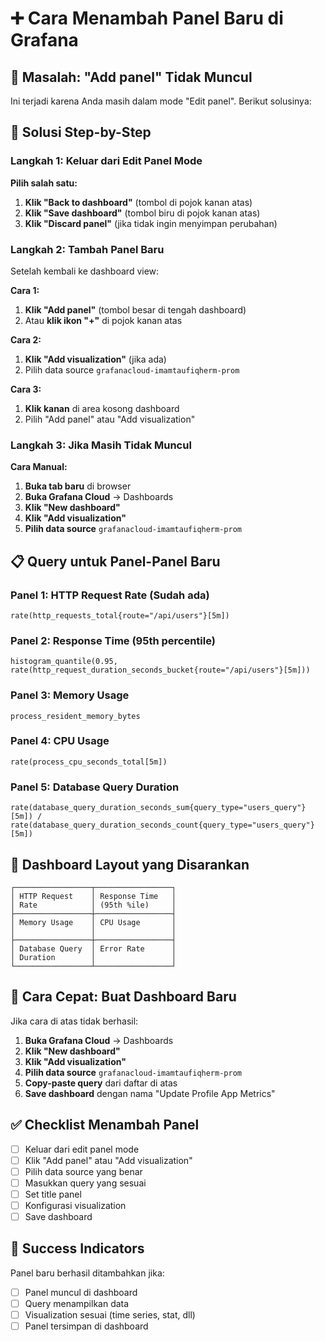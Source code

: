 # ➕ Cara Menambah Panel Baru di Grafana

## 🚨 Masalah: "Add panel" Tidak Muncul

Ini terjadi karena Anda masih dalam mode "Edit panel". Berikut solusinya:

## 🔧 Solusi Step-by-Step

### Langkah 1: Keluar dari Edit Panel Mode

**Pilih salah satu:**

1. **Klik "Back to dashboard"** (tombol di pojok kanan atas)
2. **Klik "Save dashboard"** (tombol biru di pojok kanan atas)
3. **Klik "Discard panel"** (jika tidak ingin menyimpan perubahan)

### Langkah 2: Tambah Panel Baru

Setelah kembali ke dashboard view:

**Cara 1:**

1. **Klik "Add panel"** (tombol besar di tengah dashboard)
2. Atau **klik ikon "+"** di pojok kanan atas

**Cara 2:**

1. **Klik "Add visualization"** (jika ada)
2. Pilih data source `grafanacloud-imamtaufiqherm-prom`

**Cara 3:**

1. **Klik kanan** di area kosong dashboard
2. Pilih "Add panel" atau "Add visualization"

### Langkah 3: Jika Masih Tidak Muncul

**Cara Manual:**

1. **Buka tab baru** di browser
2. **Buka Grafana Cloud** → Dashboards
3. **Klik "New dashboard"**
4. **Klik "Add visualization"**
5. **Pilih data source** `grafanacloud-imamtaufiqherm-prom`

## 📋 Query untuk Panel-Panel Baru

### Panel 1: HTTP Request Rate (Sudah ada)

```promql
rate(http_requests_total{route="/api/users"}[5m])
```

### Panel 2: Response Time (95th percentile)

```promql
histogram_quantile(0.95, rate(http_request_duration_seconds_bucket{route="/api/users"}[5m]))
```

### Panel 3: Memory Usage

```promql
process_resident_memory_bytes
```

### Panel 4: CPU Usage

```promql
rate(process_cpu_seconds_total[5m])
```

### Panel 5: Database Query Duration

```promql
rate(database_query_duration_seconds_sum{query_type="users_query"}[5m]) / rate(database_query_duration_seconds_count{query_type="users_query"}[5m])
```

## 🎯 Dashboard Layout yang Disarankan

```
┌─────────────────┬─────────────────┐
│ HTTP Request    │ Response Time   │
│ Rate            │ (95th %ile)     │
├─────────────────┼─────────────────┤
│ Memory Usage    │ CPU Usage       │
│                 │                 │
├─────────────────┼─────────────────┤
│ Database Query  │ Error Rate      │
│ Duration        │                 │
└─────────────────┴─────────────────┘
```

## 🚀 Cara Cepat: Buat Dashboard Baru

Jika cara di atas tidak berhasil:

1. **Buka Grafana Cloud** → Dashboards
2. **Klik "New dashboard"**
3. **Klik "Add visualization"**
4. **Pilih data source** `grafanacloud-imamtaufiqherm-prom`
5. **Copy-paste query** dari daftar di atas
6. **Save dashboard** dengan nama "Update Profile App Metrics"

## ✅ Checklist Menambah Panel

- [ ] Keluar dari edit panel mode
- [ ] Klik "Add panel" atau "Add visualization"
- [ ] Pilih data source yang benar
- [ ] Masukkan query yang sesuai
- [ ] Set title panel
- [ ] Konfigurasi visualization
- [ ] Save dashboard

## 🎉 Success Indicators

Panel baru berhasil ditambahkan jika:

- [ ] Panel muncul di dashboard
- [ ] Query menampilkan data
- [ ] Visualization sesuai (time series, stat, dll)
- [ ] Panel tersimpan di dashboard
